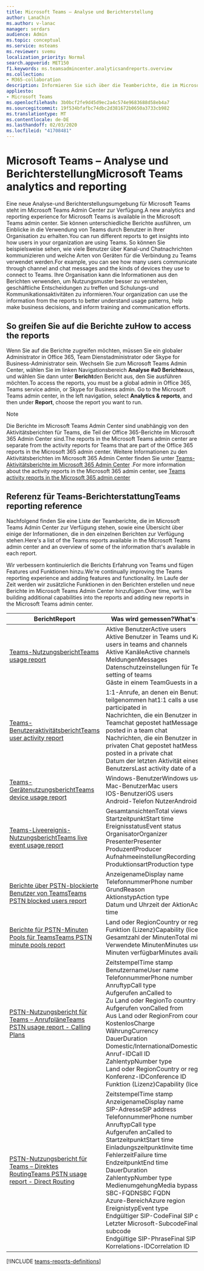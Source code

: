 ```yaml
---
title: Microsoft Teams – Analyse und Berichterstellung
author: LanaChin
ms.author: v-lanac
manager: serdars
audience: Admin
ms.topic: conceptual
ms.service: msteams
ms.reviewer: svemu
localization_priority: Normal
search.appverid: MET150
f1.keywords: ms.teamsadmincenter.analyticsandreports.overview
ms.collection:
- M365-collaboration
description: Informieren Sie sich über die Teamberichte, die im Microsoft Teams Admin Center zur Verfügung stehen.
appliesto:
- Microsoft Teams
ms.openlocfilehash: 3b0bcf2fe9d45d9ec2a4c574e9683688d58eb4a7
ms.sourcegitcommit: 19f534bfafbc74dbc2d381672b0650a3733cb982
ms.translationtype: MT
ms.contentlocale: de-DE
ms.lasthandoff: 02/03/2020
ms.locfileid: "41708481"
---
```

# <a name="microsoft-teams-analytics-and-reporting"></a><span data-ttu-id="b4dd3-103">Microsoft Teams – Analyse und Berichterstellung</span><span class="sxs-lookup"><span data-stu-id="b4dd3-103">Microsoft Teams analytics and reporting</span></span>

<span data-ttu-id="b4dd3-104">Eine neue Analyse-und Berichterstellungsumgebung für Microsoft Teams steht im Microsoft Teams Admin Center zur Verfügung.</span><span class="sxs-lookup"><span data-stu-id="b4dd3-104">A new analytics and reporting experience for Microsoft Teams is available in the Microsoft Teams admin center.</span></span> <span data-ttu-id="b4dd3-105">Sie können unterschiedliche Berichte ausführen, um Einblicke in die Verwendung von Teams durch Benutzer in Ihrer Organisation zu erhalten.</span><span class="sxs-lookup"><span data-stu-id="b4dd3-105">You can run different reports to get insights into how users in your organization are using Teams.</span></span> <span data-ttu-id="b4dd3-106">So können Sie beispielsweise sehen, wie viele Benutzer über Kanal-und Chatnachrichten kommunizieren und welche Arten von Geräten für die Verbindung zu Teams verwendet werden.</span><span class="sxs-lookup"><span data-stu-id="b4dd3-106">For example, you can see how many users communicate through channel and chat messages and the kinds of devices they use to connect to Teams.</span></span> <span data-ttu-id="b4dd3-107">Ihre Organisation kann die Informationen aus den Berichten verwenden, um Nutzungsmuster besser zu verstehen, geschäftliche Entscheidungen zu treffen und Schulungs-und Kommunikationsaktivitäten zu informieren.</span><span class="sxs-lookup"><span data-stu-id="b4dd3-107">Your organization can use the information from the reports to better understand usage patterns, help make business decisions, and inform training and communication efforts.</span></span>

## <a name="how-to-access-the-reports"></a><span data-ttu-id="b4dd3-108">So greifen Sie auf die Berichte zu</span><span class="sxs-lookup"><span data-stu-id="b4dd3-108">How to access the reports</span></span>

<span data-ttu-id="b4dd3-109">Wenn Sie auf die Berichte zugreifen möchten, müssen Sie ein globaler Administrator in Office 365, Team Dienstadministrator oder Skype for Business-Administrator sein.  Wechseln Sie zum Microsoft Teams Admin Center, wählen Sie im linken Navigationsbereich **Analyse #a0 Berichte**aus, und wählen Sie dann unter **Bericht**den Bericht aus, den Sie ausführen möchten.</span><span class="sxs-lookup"><span data-stu-id="b4dd3-109">To access the reports, you must be a global admin in Office 365, Teams service admin, or Skype for Business admin.  Go to the Microsoft Teams admin center, in the left navigation, select **Analytics & reports**, and then under **Report**, choose the report you want to run.</span></span>

> [!NOTE]
> <span data-ttu-id="b4dd3-110">Die Berichte im Microsoft Teams Admin Center sind unabhängig von den Aktivitätsberichten für Teams, die Teil der Office 365-Berichte im Microsoft 365 Admin Center sind.</span><span class="sxs-lookup"><span data-stu-id="b4dd3-110">The reports in the Microsoft Teams admin center are separate from the activity reports for Teams that are part of the Office 365 reports in the Microsoft 365 admin center.</span></span> <span data-ttu-id="b4dd3-111">Weitere Informationen zu den Aktivitätsberichten im Microsoft 365 Admin Center finden Sie unter [Teams-Aktivitätsberichte im Microsoft 365 Admin Center](../teams-activity-reports.md) .</span><span class="sxs-lookup"><span data-stu-id="b4dd3-111">For more information about the activity reports in the Microsoft 365 admin center, see [Teams activity reports in the Microsoft 365 admin center](../teams-activity-reports.md)</span></span>

## <a name="teams-reporting-reference"></a><span data-ttu-id="b4dd3-112">Referenz für Teams-Berichterstattung</span><span class="sxs-lookup"><span data-stu-id="b4dd3-112">Teams reporting reference</span></span>

<span data-ttu-id="b4dd3-113">Nachfolgend finden Sie eine Liste der Teamberichte, die im Microsoft Teams Admin Center zur Verfügung stehen, sowie eine Übersicht über einige der Informationen, die in den einzelnen Berichten zur Verfügung stehen.</span><span class="sxs-lookup"><span data-stu-id="b4dd3-113">Here's a list of the Teams reports available in the Microsoft Teams admin center and an overview of some of the information that's available in each report.</span></span>

<span data-ttu-id="b4dd3-114">Wir verbessern kontinuierlich die Berichts Erfahrung von Teams und fügen Features und Funktionen hinzu.</span><span class="sxs-lookup"><span data-stu-id="b4dd3-114">We're continually improving the Teams reporting experience and adding features and functionality.</span></span> <span data-ttu-id="b4dd3-115">Im Laufe der Zeit werden wir zusätzliche Funktionen in den Berichten erstellen und neue Berichte im Microsoft Teams Admin Center hinzufügen.</span><span class="sxs-lookup"><span data-stu-id="b4dd3-115">Over time, we'll be building additional capabilities into the reports and adding new reports in the Microsoft Teams admin center.</span></span>

|<span data-ttu-id="b4dd3-116">Bericht</span><span class="sxs-lookup"><span data-stu-id="b4dd3-116">Report</span></span>  |<span data-ttu-id="b4dd3-117">Was wird gemessen?</span><span class="sxs-lookup"><span data-stu-id="b4dd3-117">What's measured?</span></span> |
|---------|---------|
|[<span data-ttu-id="b4dd3-118">Teams-Nutzungsbericht</span><span class="sxs-lookup"><span data-stu-id="b4dd3-118">Teams usage report</span></span>](teams-usage-report.md)  |  <span data-ttu-id="b4dd3-119">Aktive Benutzer</span><span class="sxs-lookup"><span data-stu-id="b4dd3-119">Active users</span></span><br/><span data-ttu-id="b4dd3-120">Aktive Benutzer in Teams und Kanälen</span><span class="sxs-lookup"><span data-stu-id="b4dd3-120">Active users in teams and channels</span></span><br/><span data-ttu-id="b4dd3-121">Aktive Kanäle</span><span class="sxs-lookup"><span data-stu-id="b4dd3-121">Active channels</span></span><br/><span data-ttu-id="b4dd3-122">Meldungen</span><span class="sxs-lookup"><span data-stu-id="b4dd3-122">Messages</span></span><br/><span data-ttu-id="b4dd3-123">Datenschutzeinstellungen für Teams</span><span class="sxs-lookup"><span data-stu-id="b4dd3-123">Privacy setting of  teams</span></span><br/><span data-ttu-id="b4dd3-124">Gäste in einem Team</span><span class="sxs-lookup"><span data-stu-id="b4dd3-124">Guests in a team</span></span>   |
|[<span data-ttu-id="b4dd3-125">Teams-Benutzeraktivitätsbericht</span><span class="sxs-lookup"><span data-stu-id="b4dd3-125">Teams user activity report</span></span>](user-activity-report.md)  |  <span data-ttu-id="b4dd3-126">1:1-Anrufe, an denen ein Benutzer teilgenommen hat</span><span class="sxs-lookup"><span data-stu-id="b4dd3-126">1:1 calls a user participated in</span></span><br/><span data-ttu-id="b4dd3-127">Nachrichten, die ein Benutzer in einem Teamchat gepostet hat</span><span class="sxs-lookup"><span data-stu-id="b4dd3-127">Messages a user posted in a team chat</span></span><br/><span data-ttu-id="b4dd3-128">Nachrichten, die ein Benutzer in einem privaten Chat gepostet hat</span><span class="sxs-lookup"><span data-stu-id="b4dd3-128">Messages a user posted in a private chat</span></span><br/><span data-ttu-id="b4dd3-129">Datum der letzten Aktivität eines Benutzers</span><span class="sxs-lookup"><span data-stu-id="b4dd3-129">Last activity date of a user</span></span>     |
|[<span data-ttu-id="b4dd3-130">Teams-Gerätenutzungsbericht</span><span class="sxs-lookup"><span data-stu-id="b4dd3-130">Teams device usage report</span></span>](device-usage-report.md)   |  <span data-ttu-id="b4dd3-131">Windows-Benutzer</span><span class="sxs-lookup"><span data-stu-id="b4dd3-131">Windows users</span></span><br/><span data-ttu-id="b4dd3-132">Mac-Benutzer</span><span class="sxs-lookup"><span data-stu-id="b4dd3-132">Mac users</span></span><br/><span data-ttu-id="b4dd3-133">IOS-Benutzer</span><span class="sxs-lookup"><span data-stu-id="b4dd3-133">iOS users</span></span><br/><span data-ttu-id="b4dd3-134">Android-Telefon Nutzer</span><span class="sxs-lookup"><span data-stu-id="b4dd3-134">Android phone users</span></span>     |
|[<span data-ttu-id="b4dd3-135">Teams-Liveereignis-Nutzungsbericht</span><span class="sxs-lookup"><span data-stu-id="b4dd3-135">Teams live event usage report</span></span>](teams-live-event-usage-report.md)   |  <span data-ttu-id="b4dd3-136">Gesamtansichten</span><span class="sxs-lookup"><span data-stu-id="b4dd3-136">Total views</span></span><br><span data-ttu-id="b4dd3-137">Startzeitpunkt</span><span class="sxs-lookup"><span data-stu-id="b4dd3-137">Start time</span></span><br><span data-ttu-id="b4dd3-138">Ereignisstatus</span><span class="sxs-lookup"><span data-stu-id="b4dd3-138">Event status</span></span><br><span data-ttu-id="b4dd3-139">Organisator</span><span class="sxs-lookup"><span data-stu-id="b4dd3-139">Organizer</span></span><br><span data-ttu-id="b4dd3-140">Presenter</span><span class="sxs-lookup"><span data-stu-id="b4dd3-140">Presenter</span></span><br><span data-ttu-id="b4dd3-141">Produzent</span><span class="sxs-lookup"><span data-stu-id="b4dd3-141">Producer</span></span><br><span data-ttu-id="b4dd3-142">Aufnahmeeinstellung</span><span class="sxs-lookup"><span data-stu-id="b4dd3-142">Recording setting</span></span><br><span data-ttu-id="b4dd3-143">Produktionsart</span><span class="sxs-lookup"><span data-stu-id="b4dd3-143">Production type</span></span>    |
|[<span data-ttu-id="b4dd3-144">Berichte über PSTN-blockierte Benutzer von Teams</span><span class="sxs-lookup"><span data-stu-id="b4dd3-144">Teams PSTN blocked users report</span></span>](pstn-blocked-users-report.md)   |  <span data-ttu-id="b4dd3-145">Anzeigename</span><span class="sxs-lookup"><span data-stu-id="b4dd3-145">Display name</span></span><br><span data-ttu-id="b4dd3-146">Telefonnummer</span><span class="sxs-lookup"><span data-stu-id="b4dd3-146">Phone number</span></span><br><span data-ttu-id="b4dd3-147">Grund</span><span class="sxs-lookup"><span data-stu-id="b4dd3-147">Reason</span></span><br><span data-ttu-id="b4dd3-148">Aktionstyp</span><span class="sxs-lookup"><span data-stu-id="b4dd3-148">Action type</span></span><br><span data-ttu-id="b4dd3-149">Datum und Uhrzeit der Aktion</span><span class="sxs-lookup"><span data-stu-id="b4dd3-149">Action date and time</span></span>   |
|[<span data-ttu-id="b4dd3-150">Berichte für PSTN-Minuten Pools für Teams</span><span class="sxs-lookup"><span data-stu-id="b4dd3-150">Teams PSTN minute pools report</span></span>](pstn-minute-pools-report.md) |  <span data-ttu-id="b4dd3-151">Land oder Region</span><span class="sxs-lookup"><span data-stu-id="b4dd3-151">Country or region</span></span><br><span data-ttu-id="b4dd3-152">Funktion (Lizenz)</span><span class="sxs-lookup"><span data-stu-id="b4dd3-152">Capability (license)</span></span> <br><span data-ttu-id="b4dd3-153">Gesamtzahl der Minuten</span><span class="sxs-lookup"><span data-stu-id="b4dd3-153">Total minutes</span></span><br><span data-ttu-id="b4dd3-154">Verwendete Minuten</span><span class="sxs-lookup"><span data-stu-id="b4dd3-154">Minutes used</span></span><br><span data-ttu-id="b4dd3-155">Minuten verfügbar</span><span class="sxs-lookup"><span data-stu-id="b4dd3-155">Minutes available</span></span>|
|[<span data-ttu-id="b4dd3-156">PSTN-Nutzungsbericht für Teams – Anrufpläne</span><span class="sxs-lookup"><span data-stu-id="b4dd3-156">Teams PSTN usage report - Calling Plans</span></span>](pstn-usage-report.md#calling-plans)|  <span data-ttu-id="b4dd3-157">Zeitstempel</span><span class="sxs-lookup"><span data-stu-id="b4dd3-157">Time stamp</span></span><br><span data-ttu-id="b4dd3-158">Benutzername</span><span class="sxs-lookup"><span data-stu-id="b4dd3-158">User name</span></span><br><span data-ttu-id="b4dd3-159">Telefonnummer</span><span class="sxs-lookup"><span data-stu-id="b4dd3-159">Phone number</span></span><br><span data-ttu-id="b4dd3-160">Anruftyp</span><span class="sxs-lookup"><span data-stu-id="b4dd3-160">Call type</span></span> <br><span data-ttu-id="b4dd3-161">Aufgerufen an</span><span class="sxs-lookup"><span data-stu-id="b4dd3-161">Called to</span></span><br><span data-ttu-id="b4dd3-162">Zu Land oder Region</span><span class="sxs-lookup"><span data-stu-id="b4dd3-162">To country or region</span></span> <br><span data-ttu-id="b4dd3-163">Aufgerufen von</span><span class="sxs-lookup"><span data-stu-id="b4dd3-163">Called from</span></span> <br><span data-ttu-id="b4dd3-164">Aus Land oder Region</span><span class="sxs-lookup"><span data-stu-id="b4dd3-164">From country or region</span></span><br><span data-ttu-id="b4dd3-165">Kostenlos</span><span class="sxs-lookup"><span data-stu-id="b4dd3-165">Charge</span></span><br><span data-ttu-id="b4dd3-166">Währung</span><span class="sxs-lookup"><span data-stu-id="b4dd3-166">Currency</span></span><br><span data-ttu-id="b4dd3-167">Dauer</span><span class="sxs-lookup"><span data-stu-id="b4dd3-167">Duration</span></span><br><span data-ttu-id="b4dd3-168">Domestic/International</span><span class="sxs-lookup"><span data-stu-id="b4dd3-168">Domestic/International</span></span><br><span data-ttu-id="b4dd3-169">Anruf-ID</span><span class="sxs-lookup"><span data-stu-id="b4dd3-169">Call ID</span></span><br><span data-ttu-id="b4dd3-170">Zahlentyp</span><span class="sxs-lookup"><span data-stu-id="b4dd3-170">Number type</span></span><br><span data-ttu-id="b4dd3-171">Land oder Region</span><span class="sxs-lookup"><span data-stu-id="b4dd3-171">Country or region</span></span><br><span data-ttu-id="b4dd3-172">Konferenz-ID</span><span class="sxs-lookup"><span data-stu-id="b4dd3-172">Conference ID</span></span><br><span data-ttu-id="b4dd3-173">Funktion (Lizenz)</span><span class="sxs-lookup"><span data-stu-id="b4dd3-173">Capability (license)</span></span>|
|[<span data-ttu-id="b4dd3-174">PSTN-Nutzungsbericht für Teams – Direktes Routing</span><span class="sxs-lookup"><span data-stu-id="b4dd3-174">Teams PSTN usage report - Direct Routing</span></span>](pstn-usage-report.md#direct-routing)  |  <span data-ttu-id="b4dd3-175">Zeitstempel</span><span class="sxs-lookup"><span data-stu-id="b4dd3-175">Time stamp</span></span><br><span data-ttu-id="b4dd3-176">Anzeigename</span><span class="sxs-lookup"><span data-stu-id="b4dd3-176">Display name</span></span><br><span data-ttu-id="b4dd3-177">SIP-Adresse</span><span class="sxs-lookup"><span data-stu-id="b4dd3-177">SIP address</span></span><br><span data-ttu-id="b4dd3-178">Telefonnummer</span><span class="sxs-lookup"><span data-stu-id="b4dd3-178">Phone number</span></span> <br><span data-ttu-id="b4dd3-179">Anruftyp</span><span class="sxs-lookup"><span data-stu-id="b4dd3-179">Call type</span></span><br><span data-ttu-id="b4dd3-180">Aufgerufen an</span><span class="sxs-lookup"><span data-stu-id="b4dd3-180">Called to</span></span><br><span data-ttu-id="b4dd3-181">Startzeitpunkt</span><span class="sxs-lookup"><span data-stu-id="b4dd3-181">Start time</span></span><br><span data-ttu-id="b4dd3-182">Einladungszeitpunkt</span><span class="sxs-lookup"><span data-stu-id="b4dd3-182">Invite time</span></span><br><span data-ttu-id="b4dd3-183">Fehlerzeit</span><span class="sxs-lookup"><span data-stu-id="b4dd3-183">Failure time</span></span><br><span data-ttu-id="b4dd3-184">Endzeitpunkt</span><span class="sxs-lookup"><span data-stu-id="b4dd3-184">End time</span></span><br><span data-ttu-id="b4dd3-185">Dauer</span><span class="sxs-lookup"><span data-stu-id="b4dd3-185">Duration</span></span><br><span data-ttu-id="b4dd3-186">Zahlentyp</span><span class="sxs-lookup"><span data-stu-id="b4dd3-186">Number type</span></span><br><span data-ttu-id="b4dd3-187">Medienumgehung</span><span class="sxs-lookup"><span data-stu-id="b4dd3-187">Media bypass</span></span><br><span data-ttu-id="b4dd3-188">SBC-FQDN</span><span class="sxs-lookup"><span data-stu-id="b4dd3-188">SBC FQDN</span></span><br><span data-ttu-id="b4dd3-189">Azure-Bereich</span><span class="sxs-lookup"><span data-stu-id="b4dd3-189">Azure region</span></span><br><span data-ttu-id="b4dd3-190">Ereignistyp</span><span class="sxs-lookup"><span data-stu-id="b4dd3-190">Event type</span></span><br><span data-ttu-id="b4dd3-191">Endgültiger SIP-Code</span><span class="sxs-lookup"><span data-stu-id="b4dd3-191">Final SIP code</span></span><br><span data-ttu-id="b4dd3-192">Letzter Microsoft-Subcode</span><span class="sxs-lookup"><span data-stu-id="b4dd3-192">Final Microsoft subcode</span></span><br><span data-ttu-id="b4dd3-193">Endgültige SIP-Phrase</span><span class="sxs-lookup"><span data-stu-id="b4dd3-193">Final SIP phrase</span></span><br><span data-ttu-id="b4dd3-194">Korrelations-ID</span><span class="sxs-lookup"><span data-stu-id="b4dd3-194">Correlation ID</span></span>  |

[!INCLUDE [teams-reports-definitions](../includes/teams-reports-definitions.md)]
